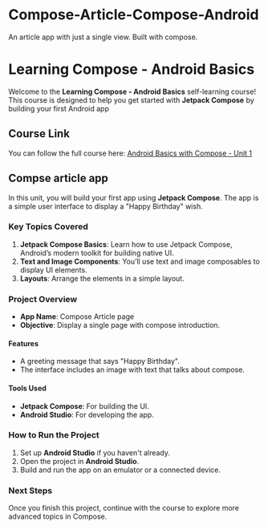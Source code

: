 # Compose-Article-Compose-Android
An article app with just a single view. Built with compose.


# Learning Compose - Android Basics
Welcome to the **Learning Compose - Android Basics** self-learning course! This course is designed to help you get started with **Jetpack Compose** by building your first Android app


## Course Link

You can follow the full course here: [Android Basics with Compose - Unit 1](https://developer.android.com/courses/android-basics-compose/unit-1)

## Compse article app 

In this unit, you will build your first app using **Jetpack Compose**. The app is a simple user interface to display a "Happy Birthday" wish.

### Key Topics Covered
1. **Jetpack Compose Basics**: Learn how to use Jetpack Compose, Android’s modern toolkit for building native UI.
2. **Text and Image Components**: You’ll use text and image composables to display UI elements.
3. **Layouts**: Arrange the elements in a simple layout.

### Project Overview
- **App Name**: Compose Article page
- **Objective**: Display a single page with compose introduction.
  
#### Features
- A greeting message that says "Happy Birthday".
- The interface includes an image with text that talks about compose.
  
#### Tools Used
- **Jetpack Compose**: For building the UI.
- **Android Studio**: For developing the app.
  
### How to Run the Project
1. Set up **Android Studio** if you haven't already.
2. Open the project in **Android Studio**.
3. Build and run the app on an emulator or a connected device.

### Next Steps
Once you finish this project, continue with the course to explore more advanced topics in Compose.

